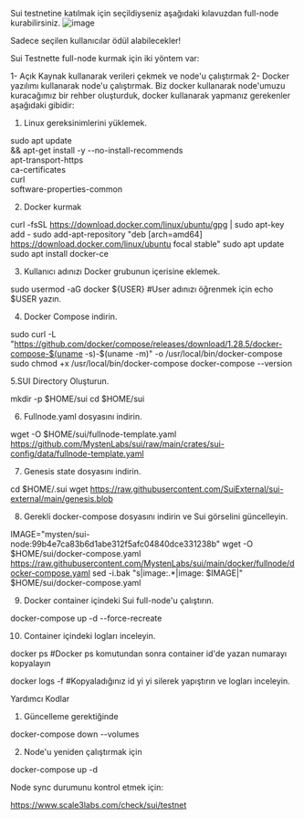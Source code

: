 Sui testnetine katılmak için seçildiyseniz aşağıdaki kılavuzdan full-node kurabilirsiniz.
![image](https://user-images.githubusercontent.com/105454859/203421284-59e8efda-9cb6-4500-96f7-612f4da50a49.png)

Sadece seçilen kullanıcılar ödül alabilecekler!

Sui Testnette full-node kurmak için iki yöntem var:

1- Açık Kaynak kullanarak verileri çekmek ve node'u çalıştırmak
2- Docker yazılımı kullanarak node'u çalıştırmak.
Biz docker kullanarak node'umuzu kuracağımız bir rehber oluşturduk, docker kullanarak yapmanız gerekenler aşağıdaki gibidir:

1. Linux gereksinimlerini yüklemek.

 sudo apt update \
&& apt-get install -y --no-install-recommends \
apt-transport-https \
ca-certificates \
curl \
software-properties-common

2. Docker kurmak

curl -fsSL https://download.docker.com/linux/ubuntu/gpg | sudo apt-key add -
sudo add-apt-repository "deb [arch=amd64] https://download.docker.com/linux/ubuntu focal stable"
sudo apt update \
sudo apt install docker-ce

3. Kullanıcı adınızı Docker grubunun içerisine eklemek.

sudo usermod -aG docker ${USER}
#User adınızı öğrenmek için echo $USER yazın.

4. Docker Compose indirin.

sudo curl -L "https://github.com/docker/compose/releases/download/1.28.5/docker-compose-$(uname -s)-$(uname -m)" -o /usr/local/bin/docker-compose
sudo chmod +x /usr/local/bin/docker-compose
docker-compose --version

5.SUI Directory Oluşturun.

mkdir -p $HOME/sui
cd $HOME/sui

6. Fullnode.yaml dosyasını indirin.

wget -O $HOME/sui/fullnode-template.yaml https://github.com/MystenLabs/sui/raw/main/crates/sui-config/data/fullnode-template.yaml

7. Genesis state dosyasını indirin.

cd $HOME/.sui
wget https://raw.githubusercontent.com/SuiExternal/sui-external/main/genesis.blob

8. Gerekli docker-compose dosyasını indirin ve Sui görselini güncelleyin.

IMAGE="mysten/sui-node:99b4e7ca83b6d1abe312f5afc04840dce331238b"
wget -O $HOME/sui/docker-compose.yaml https://raw.githubusercontent.com/MystenLabs/sui/main/docker/fullnode/docker-compose.yaml
sed -i.bak "s|image:.*|image: $IMAGE|" $HOME/sui/docker-compose.yaml

9. Docker container içindeki Sui full-node'u çalıştırın.

docker-compose up -d --force-recreate

10. Container içindeki logları inceleyin.

docker ps
#Docker ps komutundan sonra container id'de yazan numarayı kopyalayın

docker logs -f <container id>
#Kopyaladığınız id yi <container id> yi silerek yapıştırın ve logları inceleyin.
  
Yardımcı Kodlar
  
1. Güncelleme gerektiğinde
  
  docker-compose down --volumes
  
2. Node'u yeniden çalıştırmak için
  
  docker-compose up -d
  
Node sync durumunu kontrol etmek için:
  
  https://www.scale3labs.com/check/sui/testnet

  



